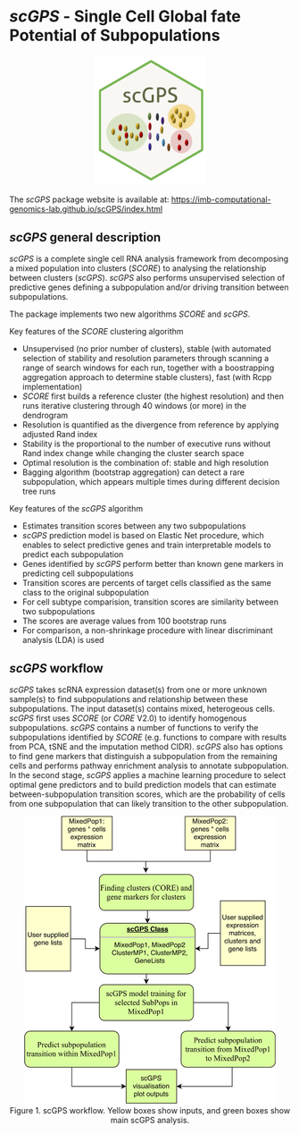 # _scGPS_ - Single Cell Global fate Potential of Subpopulations 
<p align="center">
	<img src="man/figures/scGPSlogo.png" width="200px">
</p>

The _scGPS_ package website is available at: https://imb-computational-genomics-lab.github.io/scGPS/index.html 

## _scGPS_ general description
_scGPS_ is a complete single cell RNA analysis framework from decomposing a mixed population into clusters (_SCORE_) to analysing the relationship between clusters (_scGPS_). _scGPS_ also performs unsupervised selection of predictive genes defining a subpopulation and/or driving transition between subpopulations. 

The package implements two new algorithms _SCORE_ and _scGPS_.

Key features of the _SCORE_ clustering algorithm

- Unsupervised (no prior number of clusters), stable (with automated selection of stability and resolution parameters through scanning a range of search windows for each run, together with a boostrapping aggregation approach to determine stable clusters), fast (with Rcpp implementation)
- _SCORE_ first builds a reference cluster (the highest resolution) and then runs iterative clustering through 40 windows (or more) in the dendrogram
- Resolution is quantified as the divergence from reference by applying adjusted Rand index
- Stability is the proportional to the number of executive runs without Rand index change while changing the cluster search space
- Optimal resolution is the combination of: stable and high resolution
- Bagging algorithm (bootstrap aggregation) can detect a rare subpopulation, which appears multiple times during different decision tree runs 

Key features of the _scGPS_ algorithm

- Estimates transition scores between any two subpopulations
- _scGPS_ prediction model is based on Elastic Net procedure, which enables to select predictive genes and train interpretable models to predict each subpopulation 
- Genes identified by _scGPS_ perform better than known gene markers in predicting cell subpopulations 
- Transition scores are percents of target cells classified as the same class to the original subpopulation 
- For cell subtype comparision, transition scores are similarity between two subpopulations
- The scores are average values from 100 bootstrap runs
- For comparison, a non-shrinkage procedure with linear discriminant analysis (LDA) is used

## _scGPS_ workflow

_scGPS_ takes scRNA expression dataset(s) from one or more unknown sample(s) to find subpopulations and relationship between these subpopulations. The input dataset(s) contains mixed, heterogeous cells. _scGPS_ first uses _SCORE_ (or _CORE_ V2.0) to identify homogenous subpopulations. _scGPS_ contains a number of functions to verify the subpopulations identified by _SCORE_ (e.g. functions to compare with results from PCA, tSNE and the imputation method CIDR). _scGPS_ also has options to find gene markers that distinguish a subpopulation from the remaining cells and performs pathway enrichment analysis to annotate subpopulation. In the second stage, _scGPS_ applies a machine learning procedure to select optimal gene predictors and to build prediction models that can estimate between-subpopulation transition scores, which are the probability of cells from one subpopulation that can likely transition to the other subpopulation.

<p align="center">
	<img src="man/figures/packagePlan.png" width="450px"> <br>
Figure 1. scGPS workflow. Yellow boxes show inputs, and green boxes show main scGPS analysis.  
</p>




